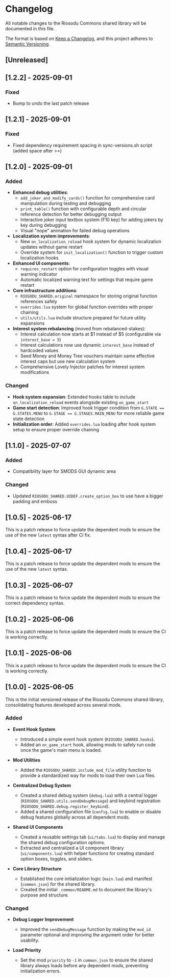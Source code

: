 # Changelog

All notable changes to the Riosodu Commons shared library will be documented in this file.

The format is based on [Keep a Changelog](https://keepachangelog.com/en/1.0.0/),
and this project adheres to [Semantic Versioning](https://semver.org/spec/v2.0.0.html).

## [Unreleased]

## [1.2.2] - 2025-09-01

### Fixed
- Bump to undo the last patch release

## [1.2.1] - 2025-09-01

### Fixed
- Fixed dependency requirement spacing in sync-versions.sh script (added space after >=)

## [1.2.0] - 2025-09-01

### Added
- **Enhanced debug utilities**:
  - `add_joker_and_modify_cards()` function for comprehensive card manipulation during testing and debugging
  - `print_table()` function with configurable depth and circular reference detection for better debugging output
  - Interactive joker input textbox system (F10 key) for adding jokers by key during debugging
  - Visual "nope" animation for failed debug operations
- **Localization system improvements**:
  - New `on_localization_reload` hook system for dynamic localization updates without game restart
  - Override system for `init_localization()` function to trigger custom localization hooks
- **Enhanced UI components**:
  - `requires_restart` option for configuration toggles with visual warning indicator
  - Automatic localized warning text for settings that require game restart
- **Core infrastructure additions**:
  - `RIOSODU_SHARED.original` namespace for storing original function references safely
  - `overrides.lua` system for global function overrides with proper chaining
  - `utils/utils.lua` include structure prepared for future utility expansions
- **Interest system rebalancing** (moved from rebalanced-stakes):
  - Interest calculation now starts at $1 instead of $5 (configurable via `interest_base = 5`)
  - Interest calculations now use dynamic `interest_base` instead of hardcoded values
  - Seed Money and Money Tree vouchers maintain same effective interest caps but use new calculation system
  - Comprehensive Lovely Injector patches for interest system modifications

### Changed
- **Hook system expansion**: Extended hooks table to include `on_localization_reload` events alongside existing `on_game_start`
- **Game start detection**: Improved hook trigger condition from `G.STATE == G.STATES.MENU` to `G.STAGE == G.STAGES.MAIN_MENU` for more reliable game state detection
- **Initialization order**: Added `overrides.lua` loading after hook system setup to ensure proper override chaining

## [1.1.0] - 2025-07-07
### Added
- Compatibility layer for SMODS GUI dynamic area

### Changed
- Updated `RIOSODU_SHARED.UIDEF.create_option_box` to use have a bigger padding and emboss

## [1.0.5] - 2025-06-17
This is a patch release to force update the dependent mods to ensure the use of the new `latest` syntax after CI fix.

## [1.0.4] - 2025-06-17
This is a patch release to force update the dependent mods to ensure the use of the new `latest` syntax.

## [1.0.3] - 2025-06-07
This is a patch release to force update the dependent mods to ensure the correct dependency syntax.

## [1.0.2] - 2025-06-06
This is a patch release to force update the dependent mods to ensure the CI is working correctly.

## [1.0.1] - 2025-06-06
This is a patch release to force update the dependent mods to ensure the CI is working correctly.

## [1.0.0] - 2025-06-05

This is the initial versioned release of the Riosodu Commons shared library, consolidating features developed across several mods.

### Added

-   **Event Hook System**
    -   Introduced a simple event hook system (`RIOSODU_SHARED.hooks`).
    -   Added an `on_game_start` hook, allowing mods to safely run code once the game's main menu is loaded.

-   **Mod Utilities**
    -   Added the `RIOSODU_SHARED.include_mod_file` utility function to provide a standardized way for mods to load their own Lua files.

-   **Centralized Debug System**
    -   Created a shared debug system (`debug.lua`) with a central logger (`RIOSODU_SHARED.utils.sendDebugMessage`) and keybind registration (`RIOSODU_SHARED.debug.register_keybind`).
    -   Added a shared configuration file (`config.lua`) to enable or disable debug features globally across all dependent mods.

-   **Shared UI Components**
    -   Created a reusable settings tab (`ui/tabs.lua`) to display and manage the shared debug configuration options.
    -   Extracted and centralized a UI component library (`ui/components.lua`) with helper functions for creating standard option boxes, toggles, and sliders.

-   **Core Library Structure**
    -   Established the core initialization logic (`main.lua`) and manifest (`common.json`) for the shared library.
    -   Created the initial `_common/README.md` to document the library's purpose and structure.

### Changed

-   **Debug Logger Improvement**
    -   Improved the `sendDebugMessage` function by making the `mod_id` parameter optional and improving the argument order for better usability.

-   **Load Priority**
    -   Set the mod `priority` to `-1` in `common.json` to ensure the shared library always loads before any dependent mods, preventing initialization errors.

